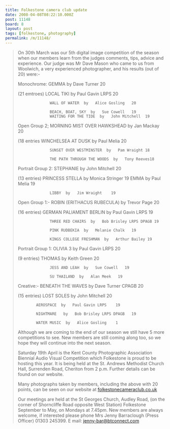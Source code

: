 ```yaml
---
title: Folkestone camera club update
date: 2008-04-08T08:22:10.000Z
post: 11148
board: 8
layout: post
tags: [folkestone, photography]
permalink: /m/11148/
---
```

<blockquote>On 30th March was our 5th digital image competition of the season when our members learn from the judges comments, tips, advice and experience. Our judge was Mr Dave Mason who came to us from Woolwich, a very experienced photographer, and his results (out of 20) were:- 

Monochrome:  GEMMA  by   Dave Turner    20

(21 emtroes)  LOCAL TIKI  by   Paul Gavin LRPS   20

                  WALL OF WATER  by   Alice Gosling   20

                  BEACH, BOAT, SKY  by   Sue Cowell   19
                  WAITING FOR THE TIDE  by   John Mitchell  19
Open Group 2; MORNING MIST OVER HAWKSHEAD  by   Jan Mackay 20

(18 entries  WINCHELSEA AT DUSK  by   Paul Melia  20

                  SUNSET OVER WESTMINSTER  by   Pam Wraight 18

                  THE PATH THROUGH THE WOODS  by   Tony Reeves18 

Portrait Group 2: STEPHANIE  by   John Mitchell    20

(13 entries)  PRINCESS STELLA  by   Monica Stringer  19    EMMA  by   Paul Melia     19

                  LIBBY  by   Jim Wraight    19 

Open Group 1:- ROBIN (ERITHACUS RUBECULA)  by   Trevor Page 20

(16 entries)  GERMAN PALIAMENT BERLIN  by   Paul Gavin LRPS 19

                  THREE RED CHAIRS  by   Bob Brisley LRPS DPAGB 19

                  PINK RUDBEKIA  by   Melanie Chalk   19

                  KINGS COLLEGE FRESHMAN  by   Arthur Bailey 19 

Portrait Group 1: OLIVIA 3  by   Paul Gavin LRPS    20

(9 entries)  THOMAS  by   Keith Green   20

                  JESS AND LEAH  by   Sue Cowell   19

                  SU THAILAND  by   Alan Meek   19 

Creative:- BENEATH THE WAVES  by   Dave Turner CPAGB  20

(15 entries) LOST SOLES  by   John Mitchell     20

            AEROSPACE  by   Paul Gavin LRPS    19

            NIGHTMARE   by   Bob Brisley LRPS DPAGB   19

            WATER MUSIC  by   Alice Gosling    1 

Although we are coming to the end of our season we still have 5 more competitions to see.  New members are still coming along too, so we hope they will continue into the next season. 

Saturday 19th April is the Kent County Photographic Association Biennial Audio Visual Competition which Folkestone is proud to be hosting this year.  It is being held at the St. Andrews Methodist Church Hall, Surrenden Road, Cheriton from 2 p.m.  Further details can be found on our website.   

Many photographs taken by members, including the above with 20 points, can be seen on our website at <a href="http://www.folkestonecameraclub.co.uk">folkestonecameraclub.co.uk</a>   

Our meetings are held at the St Georges Church, Audley Road, (on the corner of Shorncliffe Road opposite West Station) Folkestone September to May, on Mondays at 7.45pm.  New members are always welcome, if interested please phone Mrs Jenny Barraclough (Press Officer) 01303 245399. E mail:   jenny-bar@btconnect.com 
</blockquote>

